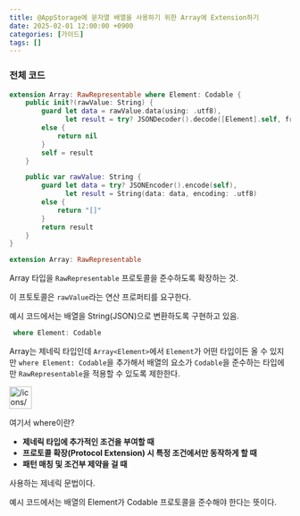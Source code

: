 ```yaml
---
title: @AppStorage에 문자열 배열을 사용하기 위한 Array에 Extension하기 
date: 2025-02-01 12:00:00 +0900
categories: [가이드]
tags: []
---
```



### 전체 코드

```swift
extension Array: RawRepresentable where Element: Codable {
    public init?(rawValue: String) {
        guard let data = rawValue.data(using: .utf8),
              let result = try? JSONDecoder().decode([Element].self, from: data)
        else {
            return nil
        }
        self = result
    }

    public var rawValue: String {
        guard let data = try? JSONEncoder().encode(self),
              let result = String(data: data, encoding: .utf8)
        else {
            return "[]"
        }
        return result
    }
}
```

```swift
extension Array: RawRepresentable
```

Array 타입을 `RawRepresentable` 프로토콜을 준수하도록 확장하는 것.

이 프토토콜은 `rawValue`라는 연산 프로퍼티를 요구한다. 

예시 코드에서는 배열을 String(JSON)으로 변환하도록 구현하고 있음.

```swift
 where Element: Codable
```

Array는 제네릭 타입인데 `Array<Element>`에서 `Element`가 어떤 타입이든 올 수 있지만 `where Element: Codable`을 추가해서 배열의 요소가 `Codable`을 준수하는 타입에만 `RawRepresentable`을 적용할 수 있도록 제한한다.

<aside>
<img src="/icons/dialogue_yellow.svg" alt="/icons/dialogue_yellow.svg" width="40px" />

여기서 where이란?

- **제네릭 타입에 추가적인 조건을 부여할 때**
- **프로토콜 확장(Protocol Extension) 시 특정 조건에서만 동작하게 할 때**
- **패턴 매칭 및 조건부 제약을 걸 때**

사용하는 제네릭 문법이다.

예시 코드에서는 배열의 Element가 Codable 프로토콜을 준수해야 한다는 뜻이다.

</aside>


